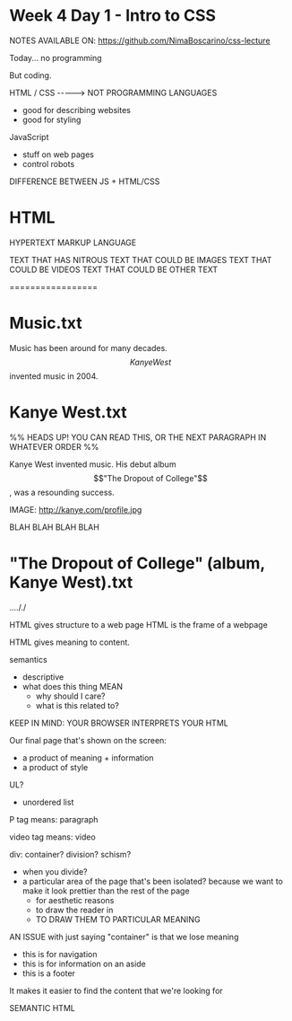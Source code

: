# Week 4 Day 1 - Intro to CSS

NOTES AVAILABLE ON: https://github.com/NimaBoscarino/css-lecture

Today... no programming

But coding.

HTML / CSS -----> NOT PROGRAMMING LANGUAGES

- good for describing websites
- good for styling

JavaScript

- stuff on web pages
- control robots


DIFFERENCE BETWEEN JS + HTML/CSS

HTML
====

HYPERTEXT MARKUP LANGUAGE


TEXT THAT HAS NITROUS
TEXT THAT COULD BE IMAGES
TEXT THAT COULD BE VIDEOS
TEXT THAT COULD BE OTHER TEXT

=================

# Music.txt

Music has been around for many decades. $$Kanye West$$ invented music in 2004.












# Kanye West.txt


%% HEADS UP! YOU CAN READ THIS, OR THE NEXT PARAGRAPH IN WHATEVER ORDER %%

Kanye West invented music. His debut album $$"The Dropout of College"$$, was a resounding success.

IMAGE: http://kanye.com/profile.jpg


BLAH BLAH BLAH BLAH


# "The Dropout of College" (album, Kanye West).txt

...././



HTML gives structure to a web page
HTML is the frame of a webpage

HTML gives meaning to content.

semantics

- descriptive
- what does this thing MEAN
    - why should I care?
    - what is this related to?



KEEP IN MIND: YOUR BROWSER INTERPRETS YOUR HTML



Our final page that's shown on the screen:

- a product of meaning + information
- a product of style


UL?

- unordered list


P tag means: paragraph

video tag means: video

div: container? division? schism?
- when you divide?
- a particular area of the page that's been isolated? because we want to make it look prettier than the rest of the page
    - for aesthetic reasons
    - to draw the reader in
    - TO DRAW THEM TO PARTICULAR MEANING

AN ISSUE with just saying "container" is that we lose meaning

- this is for navigation
- this is for information on an aside
- this is a footer

It makes it easier to find the content that we're looking for

SEMANTIC HTML

